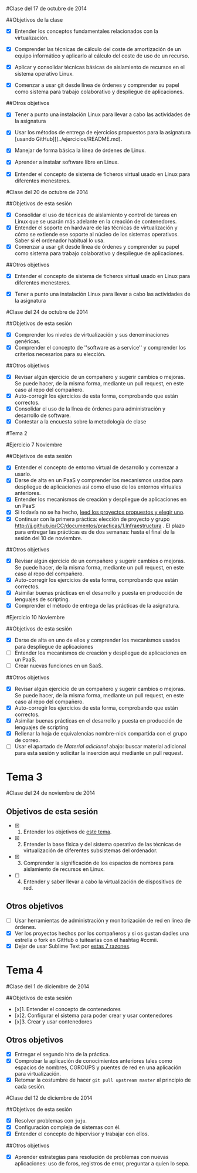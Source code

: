 #Clase del 17 de octubre de 2014

##Objetivos de la clase

- [x] Entender los conceptos fundamentales relacionados con la virtualización.

- [x] Comprender las técnicas de cálculo del coste de amortización de un equipo informático y aplicarlo al cálculo del coste de uso de un recurso.

- [x] Aplicar y consolidar técnicas básicas de aislamiento de recursos en el sistema operativo Linux.

- [x] Comenzar a usar git desde línea de órdenes y comprender su papel como sistema para trabajo colaborativo y despliegue de aplicaciones.

##Otros objetivos

- [x] Tener a punto una instalación Linux para llevar a cabo las actividades de la asignatura

- [x] Usar los métodos de entrega de ejercicios propuestos para la asignatura [usando GitHub][(../ejercicios/README.md). 
- [x] Manejar de forma básica la línea de órdenes de Linux.
- [x] Aprender a instalar software libre en Linux. 
- [x] Entender el concepto de sistema de ficheros virtual usado en Linux para diferentes menesteres.

#Clase del 20 de octubre de 2014

##Objetivos de esta sesión

- [x] Consolidar el uso de técnicas de aislamiento y control de tareas en Linux que se usarán más adelante en la creación de contenedores. 
- [x] Entender el soporte en hardware de las técnicas de virtualización y cómo se extiende ese soporte al núcleo de los sistemas operativos. Saber si el ordenador habitual lo usa.
- [x] Comenzar a usar git desde línea de órdenes y comprender su papel como sistema para trabajo colaborativo y despliegue de aplicaciones.

##Otros objetivos

- [x] Entender el concepto de sistema de ficheros virtual usado en Linux para diferentes menesteres.
- [x] Tener a punto una instalación Linux para llevar a cabo las actividades de la asignatura


#Clase del 24 de octubre de 2014

##Objetivos de esta sesión

- [x] Comprender los niveles de virtualización y sus denominaciones genéricas.
- [x] Comprender el concepto de ''software as a service'' y comprender los criterios necesarios para su elección.

##Otros objetivos

- [x] Revisar algún ejercicio de un compañero y sugerir cambios o mejoras. Se puede hacer, de la misma forma, mediante un pull request, en este caso al repo del compañero.
- [x] Auto-corregir los ejercicios de esta forma, comprobando que están correctos.
- [x] Consolidar el uso de la línea de órdenes para administración y desarrollo de software.
- [x] Contestar a la encuesta sobre la metodología de clase

#Tema 2

#Ejercicio 7 Noviembre

##Objetivos de esta sesión

- [x] Entender el concepto de entorno virtual de desarrollo y comenzar a usarlo.
- [x] Darse de alta en un PaaS y comprender los mecanismos usados para despliegue de aplicaciones así como el uso de los entornos virtuales anteriores.
- [x] Entender los mecanismos de creación y despliegue de aplicaciones en un PaaS
- [x] Si todavía no se ha hecho, [leed los proyectos propuestos y elegir uno](../proyectos_propuestos.md). 
- [x] Continuar con la primera práctica: elección de proyecto y grupo http://jj.github.io/CC/documentos/practicas/1.Infraestructura . El plazo para entregar las prácticas es de dos semanas: hasta el final de la sesión del 10 de noviembre. 

##Otros objetivos

- [x] Revisar algún ejercicio de un compañero y sugerir cambios o mejoras. Se puede hacer, de la misma forma, mediante un pull request, en este caso al repo del compañero.
- [x] Auto-corregir los ejercicios de esta forma, comprobando que están correctos.
- [x] Asimilar buenas prácticas en el desarrollo y puesta en producción de lenguajes de scripting.
- [x] Comprender el método de entrega de las prácticas de la asignatura.

#Ejercicio 10 Noviembre

##Objetivos de esta sesión

- [x] Darse de alta en uno de ellos y comprender los mecanismos usados para despliegue de aplicaciones
- [ ] Entender los mecanismos de creación y despliegue de aplicaciones en un PaaS.
- [ ] Crear nuevas funciones en un SaaS.

##Otros objetivos

- [x] Revisar algún ejercicio de un compañero y sugerir cambios o mejoras. Se puede hacer, de la misma forma, mediante un pull request, en este caso al repo del compañero.
- [x] Auto-corregir los ejercicios de esta forma, comprobando que están correctos.
- [x] Asimilar buenas prácticas en el desarrollo y puesta en producción de lenguajes de scripting
- [x] Rellenar la hoja de equivalencias nombre-nick compartida con el grupo de correo.
- [ ] Usar el apartado de *Material adicional* abajo: buscar material adicional para esta sesión y solicitar la inserción aquí mediante un pull request.

# Tema 3

#Clase del 24 de noviembre de 2014

## Objetivos de esta sesión

- [x] 1. Entender los objetivos de [este tema](http://jj.github.io/IV/documentos/temas/Tecnicas_de_virtualizacion).
- [x] 2. Entender la base física y del sistema operativo de las técnicas de virtualización de diferentes subsistemas del ordenador.
- [x] 3. Comprender la significación de los espacios de nombres para aislamiento de recursos en Linux.
- [ ] 4. Entender y saber llevar a cabo la virtualización de dispositivos de red.

## Otros objetivos

- [ ]  Usar herramientas de administración y monitorización de red en línea de órdenes.
- [x] Ver los proyectos hechos por los compañeros y si os gustan dadles una estrella o fork en GitHub o tuitearlas con el hashtag #ccmii.
- [x] Dejar de usar Sublime Text por [estas 7 razones](https://medium.com/@jjmerelo/7-reasons-or-another-number-ill-find-along-the-way-you-should-never-ever-use-sublime-text-to-54616989be54).

# Tema 4
#Clase del 1 de diciembre de 2014


##Objetivos de esta sesión

- [x]1. Entender el concepto de contenedores
- [x]2. Configurar el sistema para poder crear y usar contenedores
- [x]3. Crear y usar contenedores

## Otros objetivos

- [x] Entregar el segundo hito de la práctica. 
- [x] Comprobar la aplicación de conocimientos anteriores tales como espacios de nombres, CGROUPS y puentes de red en una aplicación para virtualización.
- [x] Retomar la costumbre de hacer `git pull upstream master` al principio de cada sesión.

#Clase del 12 de diciembre de 2014

##Objetivos de esta sesión

- [x] Resolver problemas con `juju`.
- [x] Configuración compleja de sistemas con él.
- [x] Entender el concepto de hipervisor y trabajar con ellos.

##Otros objetivos

- [x] Aprender estrategias para resolución de problemas con nuevas aplicaciones: uso de foros, registros de error, preguntar a quien lo sepa.
